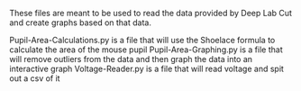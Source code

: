 These files are meant to be used to read the data provided by Deep Lab Cut and create graphs based on that data.

Pupil-Area-Calculations.py is a file that will use the Shoelace formula to calculate the area of the mouse pupil
Pupil-Area-Graphing.py is a file that will remove outliers from the data and then graph the data into an interactive graph
Voltage-Reader.py is a file that will read voltage and spit out a csv of it

